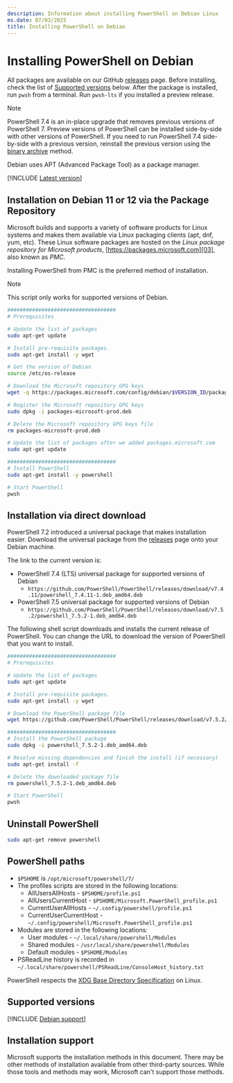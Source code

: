 ```yaml
---
description: Information about installing PowerShell on Debian Linux
ms.date: 07/03/2025
title: Installing PowerShell on Debian
---
```

# Installing PowerShell on Debian

All packages are available on our GitHub [releases][02] page. Before installing, check the list of
[Supported versions][01] below. After the package is installed, run `pwsh` from a terminal. Run
`pwsh-lts` if you installed a preview release.

> [!NOTE]
> PowerShell 7.4 is an in-place upgrade that removes previous versions of PowerShell 7. Preview
> versions of PowerShell can be installed side-by-side with other versions of PowerShell. If you
> need to run PowerShell 7.4 side-by-side with a previous version, reinstall the previous version
> using the [binary archive][05] method.

Debian uses APT (Advanced Package Tool) as a package manager.

[!INCLUDE [Latest version](../../includes/latest-install.md)]

## Installation on Debian 11 or 12 via the Package Repository

Microsoft builds and supports a variety of software products for Linux systems and makes them
available via Linux packaging clients (apt, dnf, yum, etc). These Linux software packages are hosted
on the _Linux package repository for Microsoft products_, [https://packages.microsoft.com][03], also
known as _PMC_.

Installing PowerShell from PMC is the preferred method of installation.

> [!NOTE]
> This script only works for supported versions of Debian.

```sh
###################################
# Prerequisites

# Update the list of packages
sudo apt-get update

# Install pre-requisite packages.
sudo apt-get install -y wget

# Get the version of Debian
source /etc/os-release

# Download the Microsoft repository GPG keys
wget -q https://packages.microsoft.com/config/debian/$VERSION_ID/packages-microsoft-prod.deb

# Register the Microsoft repository GPG keys
sudo dpkg -i packages-microsoft-prod.deb

# Delete the Microsoft repository GPG keys file
rm packages-microsoft-prod.deb

# Update the list of packages after we added packages.microsoft.com
sudo apt-get update

###################################
# Install PowerShell
sudo apt-get install -y powershell

# Start PowerShell
pwsh
```

## Installation via direct download

PowerShell 7.2 introduced a universal package that makes installation easier. Download the universal
package from the [releases][02] page onto your Debian machine.

The link to the current version is:

- PowerShell 7.4 (LTS) universal package for supported versions of Debian
  - `https://github.com/PowerShell/PowerShell/releases/download/v7.4.11/powershell_7.4.11-1.deb_amd64.deb`
- PowerShell 7.5 universal package for supported versions of Debian
  - `https://github.com/PowerShell/PowerShell/releases/download/v7.5.2/powershell_7.5.2-1.deb_amd64.deb`

The following shell script downloads and installs the current release of PowerShell. You can
change the URL to download the version of PowerShell that you want to install.

```sh
###################################
# Prerequisites

# Update the list of packages
sudo apt-get update

# Install pre-requisite packages.
sudo apt-get install -y wget

# Download the PowerShell package file
wget https://github.com/PowerShell/PowerShell/releases/download/v7.5.2/powershell_7.5.2-1.deb_amd64.deb

###################################
# Install the PowerShell package
sudo dpkg -i powershell_7.5.2-1.deb_amd64.deb

# Resolve missing dependencies and finish the install (if necessary)
sudo apt-get install -f

# Delete the downloaded package file
rm powershell_7.5.2-1.deb_amd64.deb

# Start PowerShell
pwsh
```

## Uninstall PowerShell

```sh
sudo apt-get remove powershell
```

## PowerShell paths

- `$PSHOME` is `/opt/microsoft/powershell/7/`
- The profiles scripts are stored in the following locations:
  - AllUsersAllHosts - `$PSHOME/profile.ps1`
  - AllUsersCurrentHost - `$PSHOME/Microsoft.PowerShell_profile.ps1`
  - CurrentUserAllHosts - `~/.config/powershell/profile.ps1`
  - CurrentUserCurrentHost - `~/.config/powershell/Microsoft.PowerShell_profile.ps1`
- Modules are stored in the following locations:
  - User modules - `~/.local/share/powershell/Modules`
  - Shared modules - `/usr/local/share/powershell/Modules`
  - Default modules - `$PSHOME/Modules`
- PSReadLine history is recorded in `~/.local/share/powershell/PSReadLine/ConsoleHost_history.txt`

PowerShell respects the [XDG Base Directory Specification][04] on Linux.

## Supported versions

[!INCLUDE [Debian support](../../includes/debian-support.md)]

## Installation support

Microsoft supports the installation methods in this document. There may be other methods of
installation available from other third-party sources. While those tools and methods may work,
Microsoft can't support those methods.

<!-- link references -->
[01]: #supported-versions
[02]: https://aka.ms/PowerShell-Release?tag=stable
[03]: https://packages.microsoft.com
[04]: https://specifications.freedesktop.org/basedir-spec/basedir-spec-latest.html
[05]: install-other-linux.md#binary-archives
